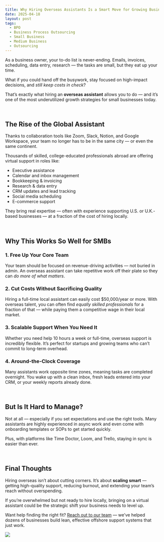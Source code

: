 ```yaml
---
title: Why Hiring Overseas Assistants Is a Smart Move for Growing Businesses
date: 2025-04-18
layout: post
tags:
  - BPO
  - Business Process Outsourcing
  - Small Business
  - Medium Business
  - Outsourcing
---
```

As a business owner, your to-do list is never-ending. Emails, invoices, scheduling, data entry, research — the tasks are small, but they eat up your time.

What if you could hand off the busywork, stay focused on high-impact decisions, and *still keep costs in check*?

That’s exactly what hiring an **overseas assistant** allows you to do — and it’s one of the most underutilized growth strategies for small businesses today.

&nbsp;

## The Rise of the Global Assistant

Thanks to collaboration tools like Zoom, Slack, Notion, and Google Workspace, your team no longer has to be in the same city — or even the same continent.

Thousands of skilled, college-educated professionals abroad are offering virtual support in roles like:

* Executive assistance
* Calendar and inbox management
* Bookkeeping & invoicing
* Research & data entry
* CRM updates and lead tracking
* Social media scheduling
* E-commerce support

They bring real expertise — often with experience supporting U.S. or U.K.-based businesses — at a fraction of the cost of hiring locally.

&nbsp;

## Why This Works So Well for SMBs

### 1\. **Free Up Your Core Team**

Your team should be focused on revenue-driving activities — not buried in admin. An overseas assistant can take repetitive work off their plate so they can *do more of what matters*.

### 2\. **Cut Costs Without Sacrificing Quality**

Hiring a full-time local assistant can easily cost $50,000/year or more. With overseas talent, you can often find *equally skilled professionals* for a fraction of that — while paying them a competitive wage in their local market.

### 3\. **Scalable Support When You Need It**

Whether you need help 10 hours a week or full-time, overseas support is incredibly flexible. It’s perfect for startups and growing teams who can’t commit to long-term overhead.

### 4\. **Around-the-Clock Coverage**

Many assistants work opposite time zones, meaning tasks are completed overnight. You wake up with a clean inbox, fresh leads entered into your CRM, or your weekly reports already done.

&nbsp;

## But Is It Hard to Manage?

Not at all — especially if you set expectations and use the right tools. Many assistants are highly experienced in async work and even come with onboarding templates or SOPs to get started quickly.

Plus, with platforms like Time Doctor, Loom, and Trello, staying in sync is easier than ever.

&nbsp;

## Final Thoughts

Hiring overseas isn’t about cutting corners. It’s about **scaling smart** — getting high-quality support, reducing burnout, and extending your team’s reach without overspending.

If you’re overwhelmed but not ready to hire locally, bringing on a virtual assistant could be the strategic shift your business needs to level up.

Want help finding the right fit? [Reach out to our team](/contact) — we’ve helped dozens of businesses build lean, effective offshore support systems that just work.

![](/uploads/group-young-business-people-working-office.jpg)